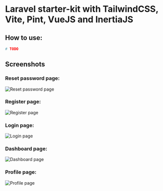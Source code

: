 # Laravel starter-kit with TailwindCSS, Vite, Pint, VueJS and InertiaJS

## How to use:

```sh
# TODO
```

## Screenshots

### Reset password page:
![Reset password page](https://i.imgur.com/KO30uP2.png)

### Register page:
![Register page](https://i.imgur.com/U1KcS6H.png)

### Login page:
![Login page](https://i.imgur.com/TAWBRoV.png)

### Dashboard page:
![Dashboard page](https://i.imgur.com/yTjSNqz.png)

### Profile page:
![Profile page](https://i.imgur.com/TAOd1UQ.png)

